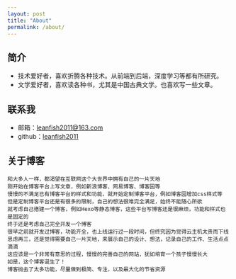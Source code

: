 ```yaml
---
layout: post
title: "About"
permalink: /about/
---
```


## 简介
- 技术爱好者，喜欢折腾各种技术。从前端到后端，深度学习等都有所研究。
- 文学爱好者，喜欢读各种书，尤其是中国古典文学。也喜欢写一些文章。

## 联系我
- 邮箱：leanfish2011@163.com
- github：[leanfish2011](https://github.com/leanfish2011/)

## 关于博客
    和大多人一样，都渴望在互联网这个大世界中拥有自己的一片天地  
    刚开始在博客平台上写文章，例如新浪博客、网易博客、博客园等  
    慢慢的不满足已有博客平台的样式和功能，就开始定制博客平台，例如博客园增加css样式等  
    但是定制博客平台还是有很多的限制，自己的想法很难完全满足，始终不能随心所欲  
    就考虑自己搭建一个博客，例如Hexo等静态博客，这些平台写博客还是很麻烦，功能和样式也是固定的  
    终于还是考虑自己完全开发一个博客  
    很早之前就开发过博客，功能齐全，也上线运行过一段时间，但终究因为觉得云主机太贵而下线  
    思虑再三，还是觉得需要自己一片天地，来展示自己的设计、想法，记录自己的工作、生活点点滴滴  
    这应该是一个非常有意思的过程，慢慢的完善自己的网站，犹如培育一个孩子慢慢长大  
    如是，这个博客诞生了！  
    博客抛去了太多功能，尽量做到极简、专注，以及最大化的节省资源
